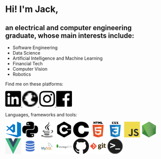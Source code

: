 # Hi!  I'm Jack,

## an electrical and computer engineering graduate, whose main interests include:

* Software Engineering
* Data Science
* Artificial Intelligence and Machine Learning
* Financial Tech
* Computer Vision 
* Robotics

Find me on these platforms:

<a href="https://www.linkedin.com/in/jack-teversham-b00634137/">
<img src="icon/linkedIN.svg" alt="alt" width="50" height="50">
</a>

<a href="https://jackteversham523589966.wordpress.com">
<img src="icon/website.svg" alt="alt" width="50" height="50">
</a>

<a href="https://www.instagram.com/jackteversham/">
<img src="icon/insta.svg" alt="alt" width="50" height="50">
</a>

<a href="https://www.instagram.com/jackteversham/">
<img src="icon/facebook.svg" alt="alt" width="50" height="50">
</a>




Languages, frameworks and tools:

<img src="icon/vscode.png" alt="alt" width="50" height="50">  <img src="icon/python.svg" alt="alt" width="50" height="50">  <img src="icon/java.svg" alt="alt" width="50" height="50">  <img src="icon/cplusplus.svg" alt="alt" width="50" height="50">  <img src="icon/c.svg" alt="alt" width="50" height="50">  <img src="icon/html.png" alt="alt" width="50" height="50">  <img src="icon/css.png" alt="alt" width="50" height="50">  <img src="icon/javascript.png" alt="alt" width="50" height="50">  <img src="icon/nodejs.png" alt="alt" width="50" height="50">  <img src="icon/vue.jpg" alt="alt" width="50" height="50">  <img src="icon/sql.png" alt="alt" width="50" height="50">  <img src="icon/mysql.png" alt="alt" width="50" height="50">  <img src="icon/mongodb.png" alt="alt" width="50" height="50">  <img src="icon/github.png" alt="alt" width="50" height="50">  <img src="icon/git.png" alt="alt" width="50" height="50">  <img src="icon/terminal.png" alt="alt" width="50" height="50">
                                                          

